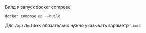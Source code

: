 Билд и запуск docker compose:
```shell
docker compose up --build
```

Для `/api/holders` обязательно нужно указывать параметр `limit`
